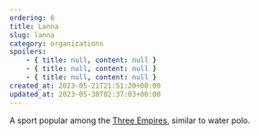 ```yaml
---
ordering: 6
title: Lanna
slug: lanna
category: organizations
spoilers:
    - { title: null, content: null }
    - { title: null, content: null }
    - { title: null, content: null }
created_at: 2023-05-21T21:51:20+00:00
updated_at: 2023-05-30T02:37:03+00:00
---
```

A sport popular among the [Three Empires](/category/organizations/three-empires), similar to water polo.